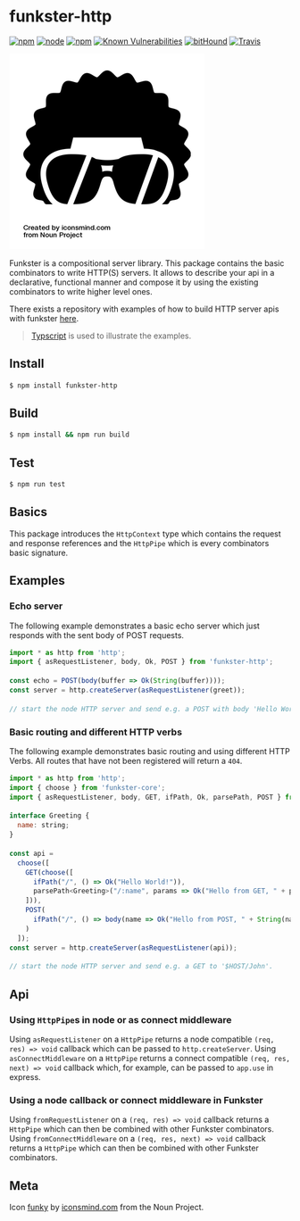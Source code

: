 # funkster-http

[![npm](https://img.shields.io/npm/v/funkster-http.svg?style=flat-square)](https://www.npmjs.com/package/funkster-http)
[![node](https://img.shields.io/node/v/funkster-http.svg?style=flat-square)](http://nodejs.org/download/)
[![npm](https://img.shields.io/npm/dt/funkster-http.svg?style=flat-square)](https://www.npmjs.com/package/funkster-http)
[![Known Vulnerabilities](https://snyk.io/test/github/bomret/funkster-http/badge.svg?style=flat-square)](https://snyk.io/test/github/bomret/funkster-http)
[![bitHound](https://img.shields.io/bithound/code/github/Bomret/funkster-http.svg?style=flat-square)](https://www.bithound.io/github/Bomret/funkster-http)
[![Travis](https://img.shields.io/travis/Bomret/funkster-http.svg?style=flat-square)](https://travis-ci.org/Bomret/funkster-http)

![Icon](./icon.png)

Funkster is a compositional server library. This package contains the basic combinators to write HTTP(S) servers.
It allows to describe your api in a declarative, functional manner and compose it by using the existing combinators to write higher level ones.

There exists a repository with examples of how to build HTTP server apis with funkster [here](https://github.com/Bomret/funkster-http-examples).

> [Typscript](http://www.typescriptlang.org/) is used to illustrate the examples.

## Install
```bash
$ npm install funkster-http
```

## Build
```bash
$ npm install && npm run build
```

## Test
```bash
$ npm run test
```

## Basics
This package introduces the `HttpContext` type which contains the request and response references and the `HttpPipe` which is every combinators basic signature.

## Examples
### Echo server
The following example demonstrates a basic echo server which just responds with the sent body of POST requests.

```javascript
import * as http from 'http';
import { asRequestListener, body, Ok, POST } from 'funkster-http';

const echo = POST(body(buffer => Ok(String(buffer)))); 
const server = http.createServer(asRequestListener(greet));

// start the node HTTP server and send e.g. a POST with body 'Hello World!'.
```

### Basic routing and different HTTP verbs
The following example demonstrates basic routing and using different HTTP Verbs. All routes that have not been registered will return a `404`.

```javascript
import * as http from 'http';
import { choose } from 'funkster-core';
import { asRequestListener, body, GET, ifPath, Ok, parsePath, POST } from 'funkster-http';

interface Greeting {
  name: string;
}

const api =
  choose([
    GET(choose([
      ifPath("/", () => Ok("Hello World!")),
      parsePath<Greeting>("/:name", params => Ok("Hello from GET, " + params.name))
    ])),
    POST(
      ifPath("/", () => body(name => Ok("Hello from POST, " + String(name))))
    )
  ]);
const server = http.createServer(asRequestListener(api));

// start the node HTTP server and send e.g. a GET to '$HOST/John'.
```

## Api
### Using `HttpPipe`s in node or as connect middleware
Using `asRequestListener` on a `HttpPipe` returns a node compatible `(req, res) => void` callback which can be passed to `http.createServer`.
Using `asConnectMiddleware` on a `HttpPipe` returns a connect compatible `(req, res, next) => void` callback which, for example, can be passed to `app.use` in express.

### Using a node callback or connect middleware in Funkster
Using `fromRequestListener` on a `(req, res) => void` callback returns a `HttpPipe` which can then be combined with other Funkster combinators.
Using `fromConnectMiddleware` on a `(req, res, next) => void` callback returns a `HttpPipe` which can then be combined with other Funkster combinators.

## Meta
Icon [funky](https://thenounproject.com/search/?q=funky&i=72105) by [iconsmind.com](https://thenounproject.com/imicons/) from the Noun Project.
